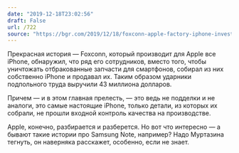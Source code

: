 ```yaml
---
date: "2019-12-18T23:02:56"
draft: False
url: /722
source: "https://bgr.com/2019/12/18/foxconn-apple-factory-iphone-investigation/"
---
```


Прекрасная история — Foxconn, который производит для Apple все iPhone, обнаружил, что ряд его сотрудников, вместо того, чтобы уничтожать отбракованные запчасти для смартфонов, собирал из них собственно iPhone и продавал их. Таким образом ударники подпольного труда выручили 43 миллиона долларов. 

Причем — и в этом главная прелесть, — это ведь не подделки и не аналоги, это самые настоящие iPhone, только детали, из которых их собрали, не прошли входной контроль качества на производстве.

Apple, конечно, разбирается и разберется. Но вот что интересно — а бывают такие истории про Samsung Note, например? Надо Муртазина тегнуть, он наверняка расскажет, особенно, если не знает.
